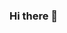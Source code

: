 ### Hi there 👋

<!--
**SHIvamShukla2818/SHIvamShukla2818** is a ✨ _special_ ✨ repository because its `README.md` (this file) appears on your GitHub profile.


Here are some ideas to get you started:
<img align='right' src="https://media.giphy.com/media/M9gbBd9nbDrOTu1Mqx/giphy.gif" width="230">
- 🔭 I’m currently working on ...
- 🌱 I’m currently learning ...
- 👯 I’m looking to collaborate on ...
- 🤔 I’m looking for help with ...
- 💬 Ask me about ...
- 📫 How to reach me: ...
- 😄 Pronouns: ...
- ⚡ Fun fact: ...
-->
